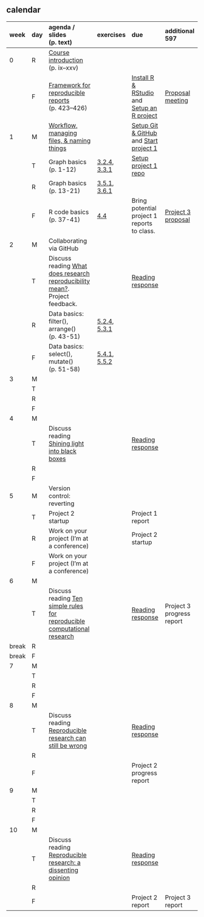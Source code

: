 
## calendar

| week  | day | agenda / slides (p. text)                                                                                                                  | exercises                                                                                                                              | due                                                                                                          | additional 597                                     |
| :---- | :-- | :----------------------------------------------------------------------------------------------------------------------------------------- | :------------------------------------------------------------------------------------------------------------------------------------- | :----------------------------------------------------------------------------------------------------------- | :------------------------------------------------- |
| 0     | R   | [Course introduction](slides/slides001_introduction.pdf) (p. ix–xxv)                                                                       |                                                                                                                                        |                                                                                                              |                                                    |
|       | F   | [Framework for reproducible reports](slides/slides002_framework.pdf) (p. 423–426)                                                          |                                                                                                                                        | [Install R & RStudio](cm/cm0010_install-R-RStudio.md) and [Setup an R project](cm/cm0011_setup-R-project.md) | [Proposal meeting](cm/cm7301_project-3_start.md)   |
| 1     | M   | [Workflow, managing files, & naming things](slides/slides011_workflow-files-names.pdf)                                                     |                                                                                                                                        | [Setup Git & GitHub](cm/cm0012_setup-git.md) and [Start project 1](cm/cm7101_project-1_start.md)             |                                                    |
|       | T   | Graph basics (p. 1-12)                                                                                                                     | [3.2.4](http://r4ds.had.co.nz/data-visualisation.html#exercises), [3.3.1](http://r4ds.had.co.nz/data-visualisation.html#exercises-1)   | [Setup project 1 repo](cm/cm7102_project-1_initial-repo.md)                                                  |                                                    |
|       | R   | Graph basics (p. 13-21)                                                                                                                    | [3.5.1](http://r4ds.had.co.nz/data-visualisation.html#exercises-2), [3.6.1](http://r4ds.had.co.nz/data-visualisation.html#exercises-3) |                                                                                                              |                                                    |
|       | F   | R code basics (p. 37-41)                                                                                                                   | [4.4](http://r4ds.had.co.nz/workflow-basics.html#practice)                                                                             | Bring potential project 1 reports to class.                                                                  | [Project 3 proposal](cm/cm7301_project-3_start.md) |
| 2     | M   | Collaborating via GitHub                                                                                                                   |                                                                                                                                        |                                                                                                              |                                                    |
|       | T   | Discuss reading [What does research reproducibility mean?](resources/readings/2016-Goodman-et-al-what-does-RR-mean.pdf). Project feedback. |                                                                                                                                        | [Reading response](resources/readings/reading-response.pdf)                                                  |                                                    |
|       | R   | Data basics: filter(), arrange() (p. 43-51)                                                                                                | [5.2.4](http://r4ds.had.co.nz/transform.html#exercises-7), [5.3.1](http://r4ds.had.co.nz/transform.html#exercises-8)                   |                                                                                                              |                                                    |
|       | F   | Data basics: select(), mutate() (p. 51-58)                                                                                                 | [5.4.1](http://r4ds.had.co.nz/transform.html#exercises-9), [5.5.2](http://r4ds.had.co.nz/transform.html#exercises-10)                  |                                                                                                              |                                                    |
| 3     | M   |                                                                                                                                            |                                                                                                                                        |                                                                                                              |                                                    |
|       | T   |                                                                                                                                            |                                                                                                                                        |                                                                                                              |                                                    |
|       | R   |                                                                                                                                            |                                                                                                                                        |                                                                                                              |                                                    |
|       | F   |                                                                                                                                            |                                                                                                                                        |                                                                                                              |                                                    |
| 4     | M   |                                                                                                                                            |                                                                                                                                        |                                                                                                              |                                                    |
|       | T   | Discuss reading [Shining light into black boxes](resources/readings/2012-Morin-Shining-light-into-black-boxes.pdf)                         |                                                                                                                                        | [Reading response](resources/readings/reading-response.pdf)                                                  |                                                    |
|       | R   |                                                                                                                                            |                                                                                                                                        |                                                                                                              |                                                    |
|       | F   |                                                                                                                                            |                                                                                                                                        |                                                                                                              |                                                    |
| 5     | M   | Version control: reverting                                                                                                                 |                                                                                                                                        |                                                                                                              |                                                    |
|       | T   | Project 2 startup                                                                                                                          |                                                                                                                                        | Project 1 report                                                                                             |                                                    |
|       | R   | Work on your project (I’m at a conference)                                                                                                 |                                                                                                                                        | Project 2 startup                                                                                            |                                                    |
|       | F   | Work on your project (I’m at a conference)                                                                                                 |                                                                                                                                        |                                                                                                              |                                                    |
| 6     | M   |                                                                                                                                            |                                                                                                                                        |                                                                                                              |                                                    |
|       | T   | Discuss reading [Ten simple rules for reproducible computational research](resources/readings/2013-Sandve-et-al-Ten-simple-rules.pdf)      |                                                                                                                                        | [Reading response](resources/readings/reading-response.pdf)                                                  | Project 3 progress report                          |
| break | R   |                                                                                                                                            |                                                                                                                                        |                                                                                                              |                                                    |
| break | F   |                                                                                                                                            |                                                                                                                                        |                                                                                                              |                                                    |
| 7     | M   |                                                                                                                                            |                                                                                                                                        |                                                                                                              |                                                    |
|       | T   |                                                                                                                                            |                                                                                                                                        |                                                                                                              |                                                    |
|       | R   |                                                                                                                                            |                                                                                                                                        |                                                                                                              |                                                    |
|       | F   |                                                                                                                                            |                                                                                                                                        |                                                                                                              |                                                    |
| 8     | M   |                                                                                                                                            |                                                                                                                                        |                                                                                                              |                                                    |
|       | T   | Discuss reading [Reproducible research can still be wrong](resources/readings/2015-Leek-Peng-RR-can-still-be-wrong.pdf)                    |                                                                                                                                        | [Reading response](resources/readings/reading-response.pdf)                                                  |                                                    |
|       | R   |                                                                                                                                            |                                                                                                                                        |                                                                                                              |                                                    |
|       | F   |                                                                                                                                            |                                                                                                                                        | Project 2 progress report                                                                                    |                                                    |
| 9     | M   |                                                                                                                                            |                                                                                                                                        |                                                                                                              |                                                    |
|       | T   |                                                                                                                                            |                                                                                                                                        |                                                                                                              |                                                    |
|       | R   |                                                                                                                                            |                                                                                                                                        |                                                                                                              |                                                    |
|       | F   |                                                                                                                                            |                                                                                                                                        |                                                                                                              |                                                    |
| 10    | M   |                                                                                                                                            |                                                                                                                                        |                                                                                                              |                                                    |
|       | T   | Discuss reading [Reproducible research: a dissenting opinion](resources/readings/2012-Drummond-RR-dissenting-opinion.pdf)                  |                                                                                                                                        | [Reading response](resources/readings/reading-response.pdf)                                                  |                                                    |
|       | R   |                                                                                                                                            |                                                                                                                                        |                                                                                                              |                                                    |
|       | F   |                                                                                                                                            |                                                                                                                                        | Project 2 report                                                                                             | Project 3 report                                   |
